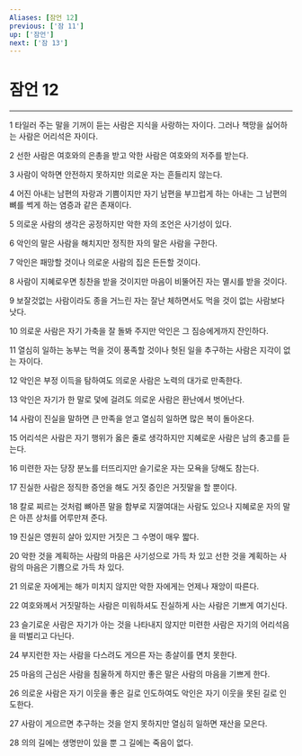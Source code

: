 ```yaml
---
Aliases: [잠언 12]
previous: ['잠 11']
up: ['잠언']
next: ['잠 13']
---
```

# 잠언 12

***


1 타일러 주는 말을 기꺼이 듣는 사람은 지식을 사랑하는 자이다. 그러나 책망을 싫어하는 사람은 어리석은 자이다. 

2 선한 사람은 여호와의 은총을 받고 악한 사람은 여호와의 저주를 받는다. 

3 사람이 악하면 안전하지 못하지만 의로운 자는 흔들리지 않는다. 

4 어진 아내는 남편의 자랑과 기쁨이지만 자기 남편을 부끄럽게 하는 아내는 그 남편의 뼈를 썩게 하는 염증과 같은 존재이다. 

5 의로운 사람의 생각은 공정하지만 악한 자의 조언은 사기성이 있다. 

6 악인의 말은 사람을 해치지만 정직한 자의 말은 사람을 구한다. 

7 악인은 패망할 것이나 의로운 사람의 집은 든든할 것이다. 

8 사람이 지혜로우면 칭찬을 받을 것이지만 마음이 비뚤어진 자는 멸시를 받을 것이다. 

9 보잘것없는 사람이라도 종을 거느린 자는 잘난 체하면서도 먹을 것이 없는 사람보다 낫다. 

10 의로운 사람은 자기 가축을 잘 돌봐 주지만 악인은 그 짐승에게까지 잔인하다. 

11 열심히 일하는 농부는 먹을 것이 풍족할 것이나 헛된 일을 추구하는 사람은 지각이 없는 자이다. 

12 악인은 부정 이득을 탐하여도 의로운 사람은 노력의 대가로 만족한다. 

13 악인은 자기가 한 말로 덫에 걸려도 의로운 사람은 환난에서 벗어난다. 

14 사람이 진실을 말하면 큰 만족을 얻고 열심히 일하면 많은 복이 돌아온다. 

15 어리석은 사람은 자기 행위가 옳은 줄로 생각하지만 지혜로운 사람은 남의 충고를 듣는다. 

16 미련한 자는 당장 분노를 터뜨리지만 슬기로운 자는 모욕을 당해도 참는다. 

17 진실한 사람은 정직한 증언을 해도 거짓 증인은 거짓말을 할 뿐이다. 

18 칼로 찌르는 것처럼 뼈아픈 말을 함부로 지껄여대는 사람도 있으나 지혜로운 자의 말은 아픈 상처를 어루만져 준다. 

19 진실은 영원히 살아 있지만 거짓은 그 수명이 매우 짧다. 

20 악한 것을 계획하는 사람의 마음은 사기성으로 가득 차 있고 선한 것을 계획하는 사람의 마음은 기쁨으로 가득 차 있다. 

21 의로운 자에게는 해가 미치지 않지만 악한 자에게는 언제나 재앙이 따른다. 

22 여호와께서 거짓말하는 사람은 미워하셔도 진실하게 사는 사람은 기쁘게 여기신다. 

23 슬기로운 사람은 자기가 아는 것을 나타내지 않지만 미련한 사람은 자기의 어리석음을 떠벌리고 다닌다. 

24 부지런한 자는 사람을 다스려도 게으른 자는 종살이를 면치 못한다. 

25 마음의 근심은 사람을 침울하게 하지만 좋은 말은 사람의 마음을 기쁘게 한다. 

26 의로운 사람은 자기 이웃을 좋은 길로 인도하여도 악인은 자기 이웃을 못된 길로 인도한다. 

27 사람이 게으르면 추구하는 것을 얻지 못하지만 열심히 일하면 재산을 모은다. 

28 의의 길에는 생명만이 있을 뿐 그 길에는 죽음이 없다.
